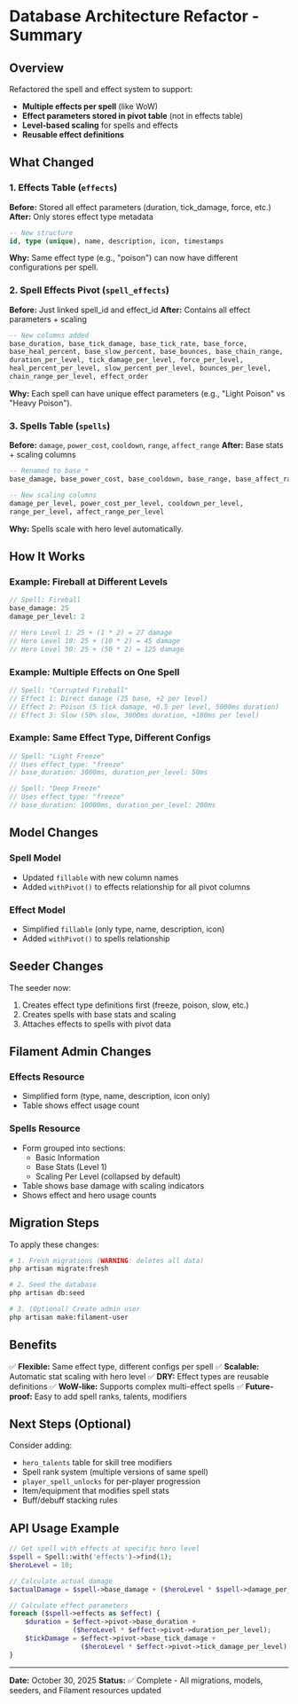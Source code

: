 # Database Architecture Refactor - Summary

## Overview
Refactored the spell and effect system to support:
- **Multiple effects per spell** (like WoW)
- **Effect parameters stored in pivot table** (not in effects table)
- **Level-based scaling** for spells and effects
- **Reusable effect definitions**

## What Changed

### 1. Effects Table (`effects`)
**Before:** Stored all effect parameters (duration, tick_damage, force, etc.)
**After:** Only stores effect type metadata

```sql
-- New structure
id, type (unique), name, description, icon, timestamps
```

**Why:** Same effect type (e.g., "poison") can now have different configurations per spell.

### 2. Spell Effects Pivot (`spell_effects`)
**Before:** Just linked spell_id and effect_id
**After:** Contains all effect parameters + scaling

```sql
-- New columns added
base_duration, base_tick_damage, base_tick_rate, base_force,
base_heal_percent, base_slow_percent, base_bounces, base_chain_range,
duration_per_level, tick_damage_per_level, force_per_level,
heal_percent_per_level, slow_percent_per_level, bounces_per_level,
chain_range_per_level, effect_order
```

**Why:** Each spell can have unique effect parameters (e.g., "Light Poison" vs "Heavy Poison").

### 3. Spells Table (`spells`)
**Before:** `damage`, `power_cost`, `cooldown`, `range`, `affect_range`
**After:** Base stats + scaling columns

```sql
-- Renamed to base_*
base_damage, base_power_cost, base_cooldown, base_range, base_affect_range

-- New scaling columns
damage_per_level, power_cost_per_level, cooldown_per_level,
range_per_level, affect_range_per_level
```

**Why:** Spells scale with hero level automatically.

## How It Works

### Example: Fireball at Different Levels
```php
// Spell: Fireball
base_damage: 25
damage_per_level: 2

// Hero Level 1: 25 + (1 * 2) = 27 damage
// Hero Level 10: 25 + (10 * 2) = 45 damage
// Hero Level 50: 25 + (50 * 2) = 125 damage
```

### Example: Multiple Effects on One Spell
```php
// Spell: "Corrupted Fireball"
// Effect 1: Direct damage (25 base, +2 per level)
// Effect 2: Poison (5 tick damage, +0.5 per level, 5000ms duration)
// Effect 3: Slow (50% slow, 3000ms duration, +100ms per level)
```

### Example: Same Effect Type, Different Configs
```php
// Spell: "Light Freeze"
// Uses effect_type: "freeze"
// base_duration: 3000ms, duration_per_level: 50ms

// Spell: "Deep Freeze"  
// Uses effect_type: "freeze"
// base_duration: 10000ms, duration_per_level: 200ms
```

## Model Changes

### Spell Model
- Updated `fillable` with new column names
- Added `withPivot()` to effects relationship for all pivot columns

### Effect Model
- Simplified `fillable` (only type, name, description, icon)
- Added `withPivot()` to spells relationship

## Seeder Changes

The seeder now:
1. Creates effect type definitions first (freeze, poison, slow, etc.)
2. Creates spells with base stats and scaling
3. Attaches effects to spells with pivot data

## Filament Admin Changes

### Effects Resource
- Simplified form (type, name, description, icon only)
- Table shows effect usage count

### Spells Resource
- Form grouped into sections:
  - Basic Information
  - Base Stats (Level 1)
  - Scaling Per Level (collapsed by default)
- Table shows base damage with scaling indicators
- Shows effect and hero usage counts

## Migration Steps

To apply these changes:

```bash
# 1. Fresh migrations (WARNING: deletes all data)
php artisan migrate:fresh

# 2. Seed the database
php artisan db:seed

# 3. (Optional) Create admin user
php artisan make:filament-user
```

## Benefits

✅ **Flexible:** Same effect type, different configs per spell
✅ **Scalable:** Automatic stat scaling with hero level
✅ **DRY:** Effect types are reusable definitions
✅ **WoW-like:** Supports complex multi-effect spells
✅ **Future-proof:** Easy to add spell ranks, talents, modifiers

## Next Steps (Optional)

Consider adding:
- `hero_talents` table for skill tree modifiers
- Spell rank system (multiple versions of same spell)
- `player_spell_unlocks` for per-player progression
- Item/equipment that modifies spell stats
- Buff/debuff stacking rules

## API Usage Example

```php
// Get spell with effects at specific hero level
$spell = Spell::with('effects')->find(1);
$heroLevel = 10;

// Calculate actual damage
$actualDamage = $spell->base_damage + ($heroLevel * $spell->damage_per_level);

// Calculate effect parameters
foreach ($spell->effects as $effect) {
    $duration = $effect->pivot->base_duration + 
                ($heroLevel * $effect->pivot->duration_per_level);
    $tickDamage = $effect->pivot->base_tick_damage + 
                  ($heroLevel * $effect->pivot->tick_damage_per_level);
}
```

---

**Date:** October 30, 2025
**Status:** ✅ Complete - All migrations, models, seeders, and Filament resources updated

